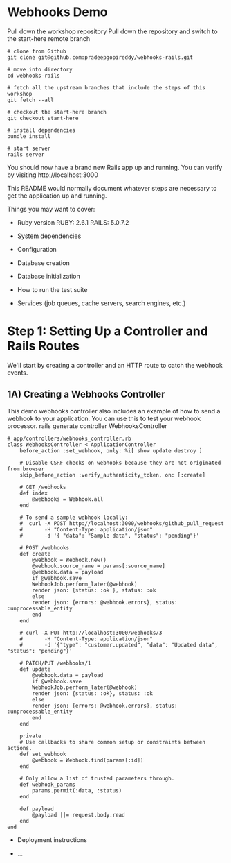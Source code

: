 # Webhooks Demo

Pull down the workshop repository
Pull down the repository and switch to the start-here remote branch

    # clone from Github
    git clone git@github.com:pradeepgopireddy/webhooks-rails.git

    # move into directory
    cd webhooks-rails

    # fetch all the upstream branches that include the steps of this workshop
    git fetch --all

    # checkout the start-here branch
    git checkout start-here

    # install dependencies
    bundle install

    # start server
    rails server

You should now have a brand new Rails app up and running. You can verify by visiting http://localhost:3000

This README would normally document whatever steps are necessary to get the application up and running.

Things you may want to cover:

* Ruby version
    RUBY: 2.6.1
    RAILS: 5.0.7.2

* System dependencies


* Configuration

* Database creation

* Database initialization

* How to run the test suite

* Services (job queues, cache servers, search engines, etc.)
# Step 1: Setting Up a Controller and Rails Routes
We'll start by creating a controller and an HTTP route to catch the webhook events.
## 1A) Creating a Webhooks Controller
This demo webhooks controller also includes an example of how to send a webhook to your application. You can use this to test your webhook processor.
    rails generate controller WebhooksController

    # app/controllers/webhooks_controller.rb
    class WebhooksController < ApplicationController
        before_action :set_webhook, only: %i[ show update destroy ]
  
        # Disable CSRF checks on webhooks because they are not originated from browser
        skip_before_action :verify_authenticity_token, on: [:create]

        # GET /webhooks
        def index
            @webhooks = Webhook.all
        end

        # To send a sample webhook locally:
        #  curl -X POST http://localhost:3000/webhooks/github_pull_request 
        #       -H "Content-Type: application/json" 
        #       -d '{ "data": "Sample data", "status": "pending"}'
  
        # POST /webhooks
        def create
            @webhook = Webhook.new()
            @webhook.source_name = params[:source_name]
            @webhook.data = payload
            if @webhook.save
            WebhookJob.perform_later(@webhook)
            render json: {status: :ok }, status: :ok
            else
            render json: {errors: @webhook.errors}, status: :unprocessable_entity
            end
        end

        # curl -X PUT http://localhost:3000/webhooks/3 
        #       -H "Content-Type: application/json" 
        #       -d '{"type": "customer.updated", "data": "Updated data", "status": "pending"}'

        # PATCH/PUT /webhooks/1
        def update
            @webhook.data = payload
            if @webhook.save
            WebhookJob.perform_later(@webhook)
            render json: {status: :ok}, status: :ok
            else
            render json: {errors: @webhook.errors}, status: :unprocessable_entity
            end
        end

        private
        # Use callbacks to share common setup or constraints between actions.
        def set_webhook
            @webhook = Webhook.find(params[:id])
        end

        # Only allow a list of trusted parameters through.
        def webhook_params
            params.permit(:data, :status)
        end

        def payload
            @payload ||= request.body.read
        end
    end

* Deployment instructions

* ...
